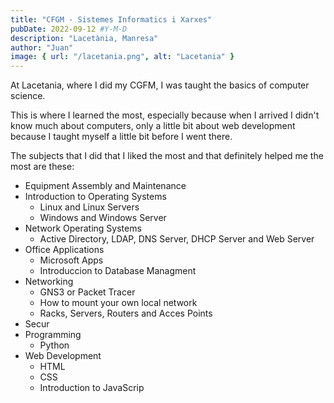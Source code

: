 ```yaml
---
title: "CFGM - Sistemes Informatics i Xarxes"
pubDate: 2022-09-12 #Y-M-D
description: "Lacetània, Manresa"
author: "Juan"
image: { url: "/lacetania.png", alt: "Lacetania" }
---
```


At Lacetania, where I did my CGFM, I was taught the basics of computer science.

This is where I learned the most, especially because when I arrived I didn't know much about computers, only a little bit about web development because I taught myself a little bit before I went there.

The subjects that I did that I liked the most and that definitely helped me the most are these:

- Equipment Assembly and Maintenance
- Introduction to Operating Systems
  - Linux and Linux Servers
  - Windows and Windows Server
- Network Operating Systems
  - Active Directory, LDAP, DNS Server, DHCP Server and Web Server
- Office Applications
  - Microsoft Apps
  - Introduccion to Database Managment
- Networking
  - GNS3 or Packet Tracer
  - How to mount your own local network
  - Racks, Servers, Routers and Acces Points
- Secur
- Programming
  - Python
- Web Development
  - HTML
  - CSS
  - Introduction to JavaScrip
  